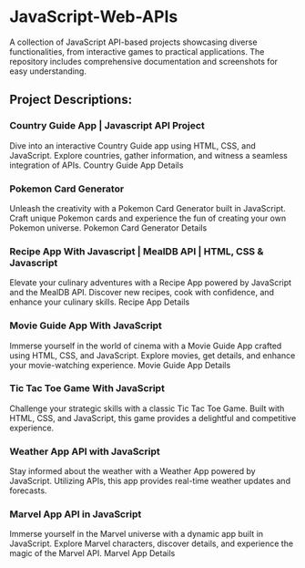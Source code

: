 # JavaScript-Web-APIs
A collection of JavaScript API-based projects showcasing diverse functionalities, from interactive games to practical applications. The repository includes comprehensive documentation and screenshots for easy understanding.

## Project Descriptions:

### Country Guide App | Javascript API Project

Dive into an interactive Country Guide app using HTML, CSS, and JavaScript. Explore countries, gather information, and witness a seamless integration of APIs.
Country Guide App Details


### Pokemon Card Generator

Unleash the creativity with a Pokemon Card Generator built in JavaScript. Craft unique Pokemon cards and experience the fun of creating your own Pokemon universe.
Pokemon Card Generator Details


### Recipe App With Javascript | MealDB API | HTML, CSS & Javascript

Elevate your culinary adventures with a Recipe App powered by JavaScript and the MealDB API. Discover new recipes, cook with confidence, and enhance your culinary skills.
Recipe App Details


### Movie Guide App With JavaScript

Immerse yourself in the world of cinema with a Movie Guide App crafted using HTML, CSS, and JavaScript. Explore movies, get details, and enhance your movie-watching experience.
Movie Guide App Details


### Tic Tac Toe Game With JavaScript

Challenge your strategic skills with a classic Tic Tac Toe Game. Built with HTML, CSS, and JavaScript, this game provides a delightful and competitive experience.


### Weather App API with JavaScript

Stay informed about the weather with a Weather App powered by JavaScript. Utilizing APIs, this app provides real-time weather updates and forecasts.


### Marvel App API in JavaScript

Immerse yourself in the Marvel universe with a dynamic app built in JavaScript. Explore Marvel characters, discover details, and experience the magic of the Marvel API.
Marvel App Details
